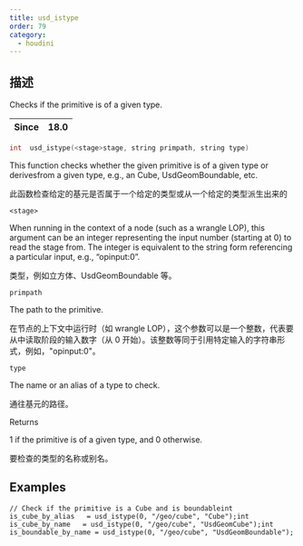 ```yaml
---
title: usd_istype
order: 79
category:
  - houdini
---
```

    
## 描述

Checks if the primitive is of a given type.

| Since | 18.0 |
| ----- | ---- |

```c
int  usd_istype(<stage>stage, string primpath, string type)
```

This function checks whether the given primitive is of a given type or
derivesfrom a given type, e.g., an Cube, UsdGeomBoundable, etc.

此函数检查给定的基元是否属于一个给定的类型或从一个给定的类型派生出来的

`<stage>`

When running in the context of a node (such as a wrangle LOP), this argument
can be an integer representing the input number (starting at 0) to read the
stage from. The integer is equivalent to the string form referencing a
particular input, e.g., “opinput:0”.

类型，例如立方体、UsdGeomBoundable 等。

`primpath`

The path to the primitive.

在节点的上下文中运行时（如 wrangle
LOP），这个参数可以是一个整数，代表要从中读取阶段的输入数字（从 0 开始）。该整数等同于引用特定输入的字符串形式，例如，"opinput:0"。

`type`

The name or an alias of a type to check.

通往基元的路径。

Returns

1 if the primitive is of a given type, and 0 otherwise.

要检查的类型的名称或别名。

## Examples

    // Check if the primitive is a Cube and is boundableint is_cube_by_alias   = usd_istype(0, "/geo/cube", "Cube");int is_cube_by_name   = usd_istype(0, "/geo/cube", "UsdGeomCube");int is_boundable_by_name = usd_istype(0, "/geo/cube", "UsdGeomBoundable");
